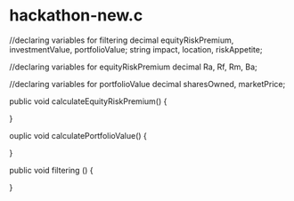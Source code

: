 # hackathon-new.c
//declaring variables for filtering
decimal equityRiskPremium, investmentValue, portfolioValue;
string impact, location, riskAppetite;

//declaring variables for equityRiskPremium
decimal Ra, Rf, Rm, Ba; 

//declaring variables for portfolioValue
decimal sharesOwned, marketPrice;

public void calculateEquityRiskPremium()
{

}

ouplic void calculatePortfolioValue()
{

}

public void filtering ()
{

}
